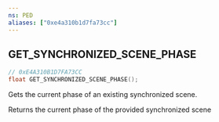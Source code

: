 ```yaml
---
ns: PED
aliases: ["0xe4a310b1d7fa73cc"]
---
```

## GET_SYNCHRONIZED_SCENE_PHASE

```c
// 0xE4A310B1D7FA73CC
float GET_SYNCHRONIZED_SCENE_PHASE();
```

Gets the current phase of an existing synchronized scene.

Returns the current phase of the provided synchronized scene


